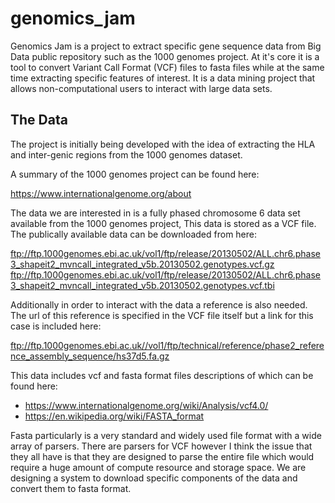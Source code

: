 # genomics_jam

Genomics Jam is a project to extract specific gene sequence data from Big Data public repository such as the 1000 genomes project.
At it's core it is a tool to convert Variant Call Format (VCF) files to fasta files while at the same time extracting specific features of interest.
It is a data mining project that allows non-computational users to interact with large data sets.

## The Data

The project is initially being developed with the idea of extracting the HLA and inter-genic regions from the 1000 genomes dataset.

A summary of the 1000 genomes project can be found here:

https://www.internationalgenome.org/about

The data we are interested in is a fully phased chromosome 6 data set available from the 1000 genomes project,
This data is stored as a VCF file. The publically available data can be downloaded from here:

ftp://ftp.1000genomes.ebi.ac.uk/vol1/ftp/release/20130502/ALL.chr6.phase3_shapeit2_mvncall_integrated_v5b.20130502.genotypes.vcf.gz
ftp://ftp.1000genomes.ebi.ac.uk/vol1/ftp/release/20130502/ALL.chr6.phase3_shapeit2_mvncall_integrated_v5b.20130502.genotypes.vcf.tbi

Additionally in order to interact with the data a reference is also needed. The url of this reference is specified in the VCF file itself but a link for this case is included here:

ftp://ftp.1000genomes.ebi.ac.uk//vol1/ftp/technical/reference/phase2_reference_assembly_sequence/hs37d5.fa.gz

This data includes vcf and fasta format files descriptions of which can be found here:

 * https://www.internationalgenome.org/wiki/Analysis/vcf4.0/
 * https://en.wikipedia.org/wiki/FASTA_format

Fasta particularly is a very standard and widely used file format with a wide array of parsers. There are parsers for VCF however I think the issue that they all have is that they are designed to parse the entire file which would require a huge amount of compute resource and storage space. We are designing a system to download specific components of the data and convert them to fasta format.
